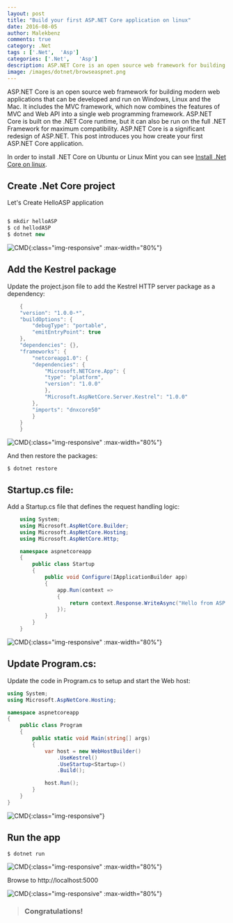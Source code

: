 ```yaml
---
layout: post
title: "Build your first ASP.NET Core application on linux" 
date: 2016-08-05
author: Malekbenz
comments: true
category: .Net
tags : ['.Net',  'Asp']
categories: ['.Net',   'Asp']
description: ASP.NET Core is an open source web framework for building modern web applications that canrun on Windows, Linux and the Mac. It includes the MVC framework,  combines the features of MVC and Web API into a single web programming framework. ASP.NET Core is built on the .NET Core runtime
image: /images/dotnet/browseaspnet.png
---
```


ASP.NET Core is an open source web framework for building modern web applications that can be developed and run on Windows, Linux and the Mac. It includes the MVC framework, which now combines the features of MVC and Web API into a single web programming framework. ASP.NET Core is built on the .NET Core runtime, but it can also be run on the full .NET Framework for maximum compatibility. ASP.NET Core is a significant redesign of ASP.NET. This post introduces you how create your first ASP.NET Core application.

In order to install .NET Core on Ubuntu or Linux Mint you can see [Install .Net Core on linux](/blog/2016/08/01/Install-dotnet-core-linux).


## Create .Net Core project 

Let's Create  HelloASP application 

``` Javascript

$ mkdir helloASP
$ cd hellodASP
$ dotnet new

```

![CMD](/images/dotnet/helloASP.png){:class="img-responsive" :max-width="80%"}

## Add the Kestrel package

Update the project.json file to add the Kestrel HTTP server package as a dependency:

```csharp
    {
    "version": "1.0.0-*",
    "buildOptions": {
        "debugType": "portable",
        "emitEntryPoint": true
    },
    "dependencies": {},
    "frameworks": {
        "netcoreapp1.0": {
        "dependencies": {
            "Microsoft.NETCore.App": {
            "type": "platform",
            "version": "1.0.0"
            },
            "Microsoft.AspNetCore.Server.Kestrel": "1.0.0" 
        },
        "imports": "dnxcore50"
        }
    }
    }
```

![CMD](/images/dotnet/kestrel.png){:class="img-responsive" :max-width="80%"}


And then restore the packages:

```
$ dotnet restore
```

## Startup.cs file:

Add a Startup.cs file that defines the request handling logic:

```csharp
    using System;
    using Microsoft.AspNetCore.Builder;
    using Microsoft.AspNetCore.Hosting;
    using Microsoft.AspNetCore.Http;

    namespace aspnetcoreapp
    {
        public class Startup
        {
            public void Configure(IApplicationBuilder app)
            {
                app.Run(context =>
                {
                    return context.Response.WriteAsync("Hello from ASP.NET Core!");
                });
            }
        }
    }
```

![CMD](/images/dotnet/startup.cs.png){:class="img-responsive" :max-width="80%"}

## Update  Program.cs:

Update the code in Program.cs to setup and start the Web host:

```csharp
using System;
using Microsoft.AspNetCore.Hosting;

namespace aspnetcoreapp
{
    public class Program
    {
        public static void Main(string[] args)
        {
            var host = new WebHostBuilder()
                .UseKestrel()
                .UseStartup<Startup>()
                .Build();

            host.Run();
        }
    }
}
```

![CMD](/images/dotnet/Program.cs.png){:class="img-responsive"}

## Run the app

```
$ dotnet run
```

![CMD](/images/dotnet/dotnetrun.png){:class="img-responsive" :max-width="80%"}

Browse to http://localhost:5000

![CMD](/images/dotnet/browseaspnet.png){:class="img-responsive" :max-width="80%"}

>
> ### Congratulations!
>